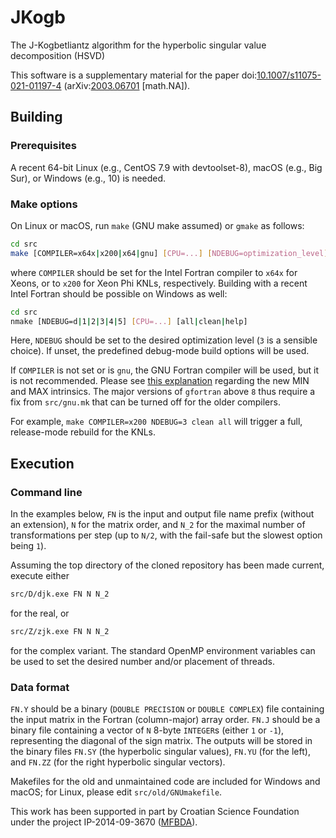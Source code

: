 # JKogb
The J-Kogbetliantz algorithm for the hyperbolic singular value decomposition (HSVD)

This software is a supplementary material for the paper
doi:[10.1007/s11075-021-01197-4](https://doi.org/10.1007/s11075-021-01197-4 "A Kogbetliantz-type algorithm for the hyperbolic SVD")
(arXiv:[2003.06701](https://arxiv.org/abs/2003.06701 "A Kogbetliantz-type algorithm for the hyperbolic SVD") \[math.NA\]).

## Building

### Prerequisites

A recent 64-bit Linux (e.g., CentOS 7.9 with devtoolset-8), macOS (e.g., Big Sur), or Windows (e.g., 10) is needed.

### Make options

On Linux or macOS, run ``make`` (GNU make assumed) or ``gmake`` as follows:
```bash
cd src
make [COMPILER=x64x|x200|x64|gnu] [CPU=...] [NDEBUG=optimization_level] [ANIMATE=ppe] [all|clean|help]
```
where ``COMPILER`` should be set for the Intel Fortran compiler to ``x64x`` for Xeons, or to ``x200`` for Xeon Phi KNLs, respectively.
Building with a recent Intel Fortran should be possible on Windows as well:
```bash
cd src
nmake [NDEBUG=d|1|2|3|4|5] [CPU=...] [all|clean|help]
```

Here, ``NDEBUG`` should be set to the desired optimization level (``3`` is a sensible choice).
If unset, the predefined debug-mode build options will be used.

If ``COMPILER`` is not set or is ``gnu``, the GNU Fortran compiler will be used, but it is not recommended.
Please see [this explanation](https://gcc.gnu.org/gcc-9/changes.html) regarding the new MIN and MAX intrinsics.
The major versions of ``gfortran`` above ``8`` thus require a fix from ``src/gnu.mk`` that can be turned off for the older compilers.

For example, ``make COMPILER=x200 NDEBUG=3 clean all`` will trigger a full, release-mode rebuild for the KNLs.

## Execution

### Command line

In the examples below, ``FN`` is the input and output file name prefix (without an extension), ``N`` for the matrix order, and ``N_2`` for the maximal number of transformations per step (up to ``N/2``, with the fail-safe but the slowest option being ``1``).

Assuming the top directory of the cloned repository has been made current, execute either
```bash
src/D/djk.exe FN N N_2
```
for the real, or
```bash
src/Z/zjk.exe FN N N_2
```
for the complex variant.
The standard OpenMP environment variables can be used to set the desired number and/or placement of threads.

### Data format

``FN.Y`` should be a binary (``DOUBLE PRECISION`` or ``DOUBLE COMPLEX``) file containing the input matrix in the Fortran (column-major) array order.
``FN.J`` should be a binary file containing a vector of ``N`` 8-byte ``INTEGER``s (either `1` or `-1`), representing the diagonal of the sign matrix.
The outputs will be stored in the binary files ``FN.SY`` (the hyperbolic singular values), ``FN.YU`` (for the left), and ``FN.ZZ`` (for the right hyperbolic singular vectors).

Makefiles for the old and unmaintained code are included for Windows and macOS; for Linux, please edit `src/old/GNUmakefile`.

This work has been supported in part by Croatian Science Foundation under the project IP-2014-09-3670 ([MFBDA](https://web.math.pmf.unizg.hr/mfbda/)).
